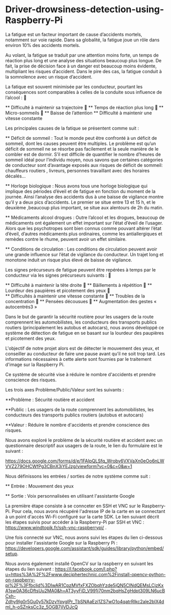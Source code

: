 # Driver-drowsiness-detection-using-Raspberry-Pi

La fatigue est un facteur important de cause d’accidents mortels, notamment sur voie rapide. Dans sa globalité, la fatigue joue un rôle dans environ 10% des accidents mortels.

Au volant, la fatigue se traduit par une attention moins forte, un temps de réaction plus long et une analyse des situations beaucoup plus longue. De fait, la prise de décision face à un danger est beaucoup moins évidente, multipliant les risques d’accident. Dans le pire des cas, la fatigue conduit à la somnolence avec un risque d’accident.

La fatique est souvent minimisée par les conducteur, pourtant les conséquences sont comparables à celles de la conduite sous influence de l’alcool :  

** Difficulté à maintenir sa trajectoire  
** Temps de réaction plus long  
** Micro-sommeils  
** Baisse de l’attention
** Difficulté à maintenir une vitesse constante

Les principales causes de la fatique se présentent comme suit : 

** Déficit de sommeil : Tout le monde peut être confronté à un déficit de sommeil, dont les causes peuvent être multiples. Le problème est qu’un déficit de sommeil ne se résorbe pas facilement et la seule manière de le combler est de dormir. S’il est difficile de quantifier le nombre d’heures de sommeil idéal pour l’individu moyen, nous savons que certaines catégories de conducteur sont d’avantage exposés aux risques de déficit de sommeil: chauffeurs routiers , livreurs, personnes travaillant avec des horaires décalés... 

** Horloge biologique : Nous avons tous une horloge biologique qui implique des périodes d’éveil et de fatigue en fonction du moment de la journée. Ainsi l’analyse des accidents dus à une baisse de vigilance montre qu’il y a deux pics d’accidents. Le premier se situe entre 13 et 15 h, et le deuxième ,beaucoup plus important, se situe aux alentours de 2h du matin.   

** Médicaments alcool drogues : Outre l’alcool et les drogues, beaucoup de médicaments ont également un effet important sur l’état d’éveil de l’usager. Alors que les psychotropes sont bien connus comme pouvant altérer l’état d’éveil, d’autres médicaments plus ordinaires, comme les antiallergiques et remèdes contre le rhume, peuvent avoir un effet similaire.

** Conditions de circulation : Les conditions de circulation peuvent avoir une grande influence sur l’état de vigilance du conducteur. Un trajet long et monotone induit un risque plus élevé de baisse de vigilance.

Les signes précurseurs de fatigue peuvent être repérées à temps par le conducteur via les signes précurseurs suivants : 

** Difficulté à maintenir la tête droite  
** Bâillements à répétition  
** Lourdeur des paupières et picotement des yeux   
** Difficultés à maintenir une vitesse constante  
** Troubles de la concentration  
** Pensées décousues  
** Augmentation des gestes « autocentrés3 »

Dans le but de garantir la sécurité routière pour les usagers de la route comprennent les automobilistes, les conducteurs des transports publics routiers (principalement les autobus et autocars), nous avons développé ce système de détection de fatigue en se basant sur la lourdeur des paupières et picotement des yeux. 

L'objectif de notre projet alors est de détecter le mouvement des yeux, et conseiller au conducteur de faire une pause avant qu’il ne soit trop tard. Les informations nécessaires à cette alerte sont fournies par le traitement d'image sur la Raspberry Pi.  

Ce système de sécurité vise à réduire le nombre d'accidents et prendre conscience des risques. 

Les trois axes Problème/Public/Valeur sont les suivants :  

**Problème :    Sécurité routière et accident                         

**Public   :    Les usagers de la route comprennent les automobilistes, les conducteurs des transports publics routiers (autobus et autocars)

**Valeur   :    Réduire le nombre d'accidents et prendre conscience des risques. 

Nous avons exploré le problème de la sécurité routière et accident avec un questionnaire descriptif aux usagers de la route, le lien du formulaire est le suivant : 

https://docs.google.com/forms/d/e/1FAIpQLSfq_Wrobv6VXVaXn0eOo6nLWVVZ279OHCWfPg3CBnX3iYEJzg/viewform?vc=0&c=0&w=1

Nous définissons les entrées / sorties de notre système comme suit :

** Entrée : Mouvement des yeux

** Sortie : Voix personnalisées en utilisant l'assistante Google
                        
La première étape consiste à se connceter en SSH et VNC sur le Raspberry-Pi. Pour cela, nous avons récupéré l'adresse IP de la carte en se connectant à un point d'accès Wi-Fi configuré sur la carte SDK. Le lien suivant décrit les étapes suivis pour accéder à la Raspberry-Pi par SSH et VNC : https://www.windtopik.fr/ssh-vnc-raspberrypi/ .

Une fois connecté sur VNC, nous avons suivi les étapes du lien ci-dessous pour installer l'assistante Google sur la Raspberry Pi : https://developers.google.com/assistant/sdk/guides/library/python/embed/setup. 

Nous avons également installé OpenCV sur la raspberry en suivant les étapes du lien suivant : https://l.facebook.com/l.php?u=https%3A%2F%2Fwww.deciphertechnic.com%2Finstall-opencv-python-on-raspberry-pi%2F%3Ffbclid%3DIwAR1CpzMVfxFXZObqhYzde5jQN5CINdQEMsLCjzKxA1sw0A36cDftsUu2MA0&h=AT3yyFiD_V991j70nm2bqHsZgHdpt309LN6ucBCxh-Zdhy9Ig0r5Gu0y57kDzyYpvglPr_TbSNAaEzi1ZS7wO1o4qatrRIkc2ale2bIX4dmI_h-oSZnksCc3z_5OGB7jIVDJcQ


 
